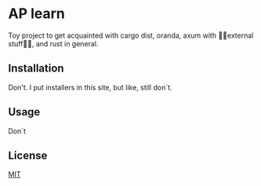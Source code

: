 # AP learn

Toy project to get acquainted with cargo dist, oranda, axum with 💫💫external stuff💫💫, and rust in general.

## Installation

Don't. I put installers in this site, but like, still don´t.

## Usage

Don´t

## License

[MIT](https://choosealicense.com/licenses/mit/)
